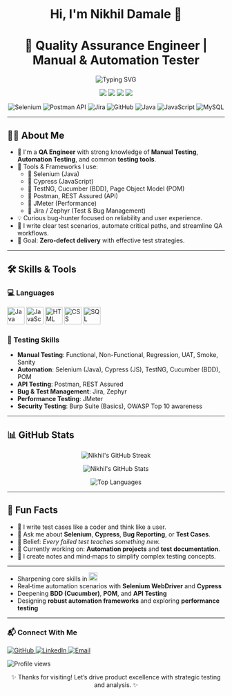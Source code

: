 <h1 align="center">Hi, I'm Nikhil Damale 👋</h1>
<h1 align="center">🧪 Quality Assurance Engineer | Manual & Automation Tester</h1>
<p align="center">
  <img src="https://readme-typing-svg.herokuapp.com?font=Fira+Code&size=22&pause=1000&center=true&vCenter=true&width=520&lines=QA+Engineer+%7C+Manual+%2B+Automation;Selenium%2C+Cypress%2C+TestNG%2C+Cucumber;API+Testing+with+Postman+%26+REST+Assured;Performance+Testing+with+JMeter" alt="Typing SVG" />
</p>

<p align="center">
  <img src="https://img.shields.io/badge/Manual%20Testing-Experienced-blue" />
  <img src="https://img.shields.io/badge/Automation-Cypress%20%7C%20Selenium-green" />
  <img src="https://img.shields.io/badge/Performance-JMeter-red" />
  <img src="https://img.shields.io/badge/Security-Burp%20Suite%20%7C%20OWASP-orange" />
</p>

<p align="center">
  <img src="https://img.icons8.com/color/48/selenium-test-automation.png" alt="Selenium" />
  <img src="https://img.icons8.com/dusk/48/postman-api.png" alt="Postman API" />
  <img src="https://img.icons8.com/color/48/jira.png" alt="Jira" />
  <img src="https://img.icons8.com/color/48/github.png" alt="GitHub" />
  <img src="https://img.icons8.com/color/48/java-coffee-cup-logo.png" alt="Java" />
  <img src="https://img.icons8.com/color/48/javascript.png" alt="JavaScript" />
  <img src="https://img.icons8.com/color/48/mysql-logo.png" alt="MySQL" />
</p>

<hr/>

<h2>👨‍💻 About Me</h2>

<ul>
  <li>🎯 I'm a <b>QA Engineer</b> with strong knowledge of <b>Manual Testing</b>, <b>Automation Testing</b>, and common <b>testing tools</b>.</li>
  <li>🧰 Tools & Frameworks I use:
    <ul>
      <li>🔹 Selenium (Java)</li>
      <li>🔹 Cypress (JavaScript)</li>
      <li>🔹 TestNG, Cucumber (BDD), Page Object Model (POM)</li>
      <li>🔹 Postman, REST Assured (API)</li>
      <li>🔹 JMeter (Performance)</li>
      <li>🔹 Jira / Zephyr (Test & Bug Management)</li>
    </ul>
  </li>
  <li>💡 Curious bug-hunter focused on reliability and user experience.</li>
  <li>📝 I write clear test scenarios, automate critical paths, and streamline QA workflows.</li>
  <li>🎯 Goal: <b>Zero-defect delivery</b> with effective test strategies.</li>
</ul>

<hr/>

<h2>🛠️ Skills & Tools</h2>

<h3>💻 Languages</h3>
<p align="left">
  <img src="https://cdn.jsdelivr.net/gh/devicons/devicon/icons/java/java-original.svg" alt="Java" width="40" height="40"/>
  <img src="https://cdn.jsdelivr.net/gh/devicons/devicon/icons/javascript/javascript-original.svg" alt="JavaScript" width="40" height="40"/>
  <img src="https://cdn.jsdelivr.net/gh/devicons/devicon/icons/html5/html5-original.svg" alt="HTML" width="40" height="40"/>
  <img src="https://cdn.jsdelivr.net/gh/devicons/devicon/icons/css3/css3-original.svg" alt="CSS" width="40" height="40"/>
  <img src="https://cdn.jsdelivr.net/gh/devicons/devicon/icons/mysql/mysql-original.svg" alt="SQL" width="40" height="40"/>
</p>

<h3>🧪 Testing Skills</h3>

<ul>
  <li><b>Manual Testing</b>: Functional, Non-Functional, Regression, UAT, Smoke, Sanity</li>
  <li><b>Automation</b>: Selenium (Java), Cypress (JS), TestNG, Cucumber (BDD), POM</li>
  <li><b>API Testing</b>: Postman, REST Assured</li>
  <li><b>Bug & Test Management</b>: Jira, Zephyr</li>
  <li><b>Performance Testing</b>: JMeter</li>
  <li><b>Security Testing</b>: Burp Suite (Basics), OWASP Top 10 awareness</li>
</ul>

<hr/>

<h2>📊 GitHub Stats</h2>
<p align="center">
  <img src="https://streak-stats.demolab.com?user=Nikhil-Damale&theme=radical&border_radius=10&date_format=M%20j%5B%2C%20Y%5D" alt="Nikhil's GitHub Streak" />
</p>
<p align="center">
  <img src="https://github-readme-stats.vercel.app/api?username=Nikhil-Damale&show_icons=true&theme=radical" alt="Nikhil's GitHub Stats" />
</p>
<p align="center">
  <img src="https://github-readme-stats.vercel.app/api/top-langs/?username=Nikhil-Damale&layout=compact&theme=tokyonight" alt="Top Languages" />
</p>

<hr/>

<h2>🧩 Fun Facts</h2>
<ul>
  <li>🧪 I write test cases like a coder and think like a user.</li>
  <li>💬 Ask me about <b>Selenium</b>, <b>Cypress</b>, <b>Bug Reporting</b>, or <b>Test Cases</b>.</li>
  <li>🧠 Belief: <i>Every failed test teaches something new.</i></li>
  <li>📌 Currently working on: <b>Automation projects</b> and <b>test documentation</b>.</li>
  <li>📝 I create notes and mind‑maps to simplify complex testing concepts.</li>
</ul>

<hr/>
<ul>
  <li>Sharpening core skills in <img src="https://img.shields.io/badge/Java-007396?style=flat-square&logo=java&logoColor=white" height="20"/></li>
  <li>Real‑time automation scenarios with <b>Selenium WebDriver</b> and <b>Cypress</b></li>
  <li>Deepening <b>BDD (Cucumber)</b>, <b>POM</b>, and <b>API Testing</b></li>
  <li>Designing <b>robust automation frameworks</b> and exploring <b>performance testing</b></li>
</ul>

<hr/>

<h3>📬 Connect With Me</h3>
<p>
  <a href="https://github.com/Nikhil-Damale">
    <img src="https://img.shields.io/badge/GitHub-000?style=for-the-badge&logo=github&logoColor=white" alt="GitHub" />
  </a>
  <a href="https://www.linkedin.com/feed/">
    <img src="https://img.shields.io/badge/LinkedIn-blue?style=for-the-badge&logo=linkedin&logoColor=white" alt="LinkedIn" />
  </a>
  <a href="mailto:damalenikhil3@gmail.com">
    <img src="https://img.shields.io/badge/Gmail-red?style=for-the-badge&logo=gmail&logoColor=white" alt="Email" />
  </a>
</p>

<img src="https://komarev.com/ghpvc/?username=Nikk87&label=Profile%20views&color=0e75b6&style=flat" alt="Profile views" />

<p align="center">✨ Thanks for visiting! Let’s drive product excellence with strategic testing and analysis. ✨</p>
